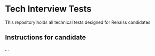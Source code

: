 # Tech Interview Tests

This repository holds all technical tests designed for Renaiss candidates

## Instructions for candidate

...

